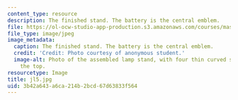 ```yaml
---
content_type: resource
description: The finished stand. The battery is the central emblem.
file: https://ol-ocw-studio-app-production.s3.amazonaws.com/courses/mas-962-special-topics-new-textiles-spring-2010/3b42a643a6ca214b2bcd67d63833f564_jl5.jpg
file_type: image/jpeg
image_metadata:
  caption: The finished stand. The battery is the central emblem.
  credit: 'Credit: Photo courtesy of anonymous student.'
  image-alt: Photo of the assembled lamp stand, with four thin curved supports on
    the top.
resourcetype: Image
title: jl5.jpg
uid: 3b42a643-a6ca-214b-2bcd-67d63833f564
---
```

